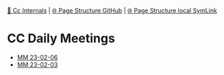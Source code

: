 [📁 Cc Internals](../cc-internals.md) | [🌐 Page Structure GitHub](/2cu.atlassian.net/wiki/spaces/CCU/pages/300000011/cc-daily-meetings.md) | [🌐 Page Structure local SymLink](./cc-daily-meetings.page.md)

# CC Daily Meetings

- [MM 23-02-06](./cc-daily-meetings/mm-23-02-06.md)
- [MM 23-02-03](./cc-daily-meetings/mm-23-02-03.md)
